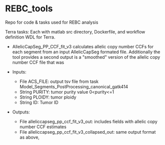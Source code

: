# REBC_tools
Repo for code &amp; tasks used for REBC analysis

Terra tasks: Each with matlab src directory, Dockerfile, and workflow definition  WDL for Terra. 

* AllelicCapSeg_PP_CCF_fit_v3  calculates allelic copy number CCFs for each segment from an input AllelicCapSeg formated file. Additionally the tool provides a second output is a "smoothed" version of the allelic copy number CCF file that was  

* Inputs: 
  * File ACS_FILE: output tsv file from task Model_Segments_PostProcessing_canonical_gatk414 
  * String PURITY: tumor purity value 0<purity<=1
  * String PLOIDY: tumor ploidy
  * String ID: Tumor ID
    
* Outputs:     
  * File alleliccapseg_pp_ccf_fit_v3_out:  includes fields with allelic copy number CCF estimates 
  * File alleliccapseg_pp_ccf_fit_v3_collapsed_out: same output format as above,  
